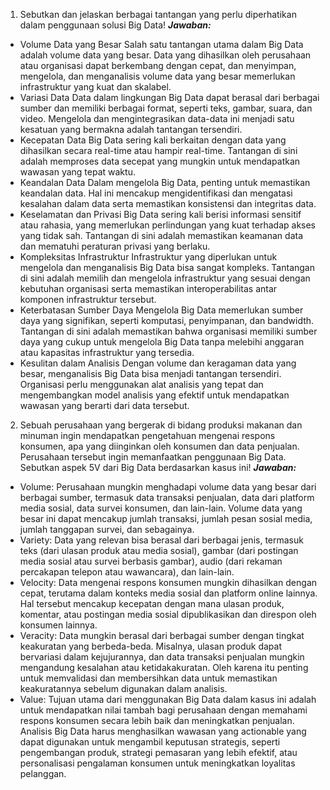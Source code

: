 1. Sebutkan dan jelaskan berbagai tantangan yang perlu diperhatikan dalam penggunaan solusi Big Data!
***Jawaban:***
- Volume Data yang Besar
Salah satu tantangan utama dalam Big Data adalah volume data yang besar. Data yang dihasilkan oleh perusahaan atau organisasi dapat berkembang dengan cepat, dan menyimpan, mengelola, dan menganalisis volume data yang besar memerlukan infrastruktur yang kuat dan skalabel.
- Variasi Data
Data dalam lingkungan Big Data dapat berasal dari berbagai sumber dan memiliki berbagai format, seperti teks, gambar, suara, dan video. Mengelola dan mengintegrasikan data-data ini menjadi satu kesatuan yang bermakna adalah tantangan tersendiri.
- Kecepatan Data
Big Data sering kali berkaitan dengan data yang dihasilkan secara real-time atau hampir real-time. Tantangan di sini adalah memproses data secepat yang mungkin untuk mendapatkan wawasan yang tepat waktu.
- Keandalan Data
Dalam mengelola Big Data, penting untuk memastikan keandalan data. Hal ini mencakup mengidentifikasi dan mengatasi kesalahan dalam data serta memastikan konsistensi dan integritas data.
- Keselamatan dan Privasi
Big Data sering kali berisi informasi sensitif atau rahasia, yang memerlukan perlindungan yang kuat terhadap akses yang tidak sah. Tantangan di sini adalah memastikan keamanan data dan mematuhi peraturan privasi yang berlaku.
- Kompleksitas Infrastruktur
Infrastruktur yang diperlukan untuk mengelola dan menganalisis Big Data bisa sangat kompleks. Tantangan di sini adalah memilih dan mengelola infrastruktur yang sesuai dengan kebutuhan organisasi serta memastikan interoperabilitas antar komponen infrastruktur tersebut.
- Keterbatasan Sumber Daya
Mengelola Big Data memerlukan sumber daya yang signifikan, seperti komputasi, penyimpanan, dan bandwidth. Tantangan di sini adalah memastikan bahwa organisasi memiliki sumber daya yang cukup untuk mengelola Big Data tanpa melebihi anggaran atau kapasitas infrastruktur yang tersedia.
- Kesulitan dalam Analisis
Dengan volume dan keragaman data yang besar, menganalisis Big Data bisa menjadi tantangan tersendiri. Organisasi perlu menggunakan alat analisis yang tepat dan mengembangkan model analisis yang efektif untuk mendapatkan wawasan yang berarti dari data tersebut.

2. Sebuah perusahaan yang bergerak di bidang produksi makanan dan minuman ingin mendapatkan pengetahuan mengenai respons konsumen, apa yang diinginkan oleh konsumen dan data penjualan. Perusahaan tersebut ingin memanfaatkan penggunaan Big Data. Sebutkan aspek 5V dari Big Data berdasarkan kasus ini!
***Jawaban:***
* Volume: Perusahaan mungkin menghadapi volume data yang besar dari berbagai sumber, termasuk data transaksi penjualan, data dari platform media sosial, data survei konsumen, dan lain-lain. Volume data yang besar ini dapat mencakup jumlah transaksi, jumlah pesan sosial media, jumlah tanggapan survei, dan sebagainya.
* Variety: Data yang relevan bisa berasal dari berbagai jenis, termasuk teks (dari ulasan produk atau media sosial), gambar (dari postingan media sosial atau survei berbasis gambar), audio (dari rekaman percakapan telepon atau wawancara), dan lain-lain. 
* Velocity: Data mengenai respons konsumen mungkin dihasilkan dengan cepat, terutama dalam konteks media sosial dan platform online lainnya. Hal tersebut mencakup kecepatan dengan mana ulasan produk, komentar, atau postingan media sosial dipublikasikan dan direspon oleh konsumen lainnya. 
* Veracity: Data mungkin berasal dari berbagai sumber dengan tingkat keakuratan yang berbeda-beda. Misalnya, ulasan produk dapat bervariasi dalam kejujurannya, dan data transaksi penjualan mungkin mengandung kesalahan atau ketidakakuratan. Oleh karena itu penting untuk memvalidasi dan membersihkan data untuk memastikan keakuratannya sebelum digunakan dalam analisis.
* Value: Tujuan utama dari menggunakan Big Data dalam kasus ini adalah untuk mendapatkan nilai tambah bagi perusahaan dengan memahami respons konsumen secara lebih baik dan meningkatkan penjualan. Analisis Big Data harus menghasilkan wawasan yang actionable yang dapat digunakan untuk mengambil keputusan strategis, seperti pengembangan produk, strategi pemasaran yang lebih efektif, atau personalisasi pengalaman konsumen untuk meningkatkan loyalitas pelanggan.